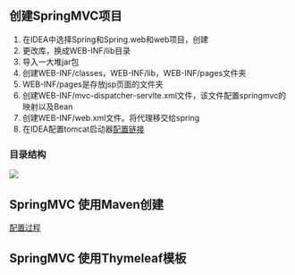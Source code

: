 ## 创建SpringMVC项目
1. 在IDEA中选择Spring和Spring.web和web项目，创建
2. 更改库，换成WEB-INF/lib目录
3. 导入一大堆jar包
4. 创建WEB-INF/classes，WEB-INF/lib，WEB-INF/pages文件夹
5. WEB-INF/pages是存放jsp页面的文件夹
6. 创建WEB-INF/mvc-dispatcher-servlte.xml文件，该文件配置springmvc的映射以及Bean
7. 创建WEB-INF/web.xml文件。将代理移交给spring
8. 在IDEA配置tomcat启动器<a href="https://www.cnblogs.com/justuntil/p/7489825.html">配置链接</a>
### 目录结构

![](https://github.com/georgezhou314/imageRepo/raw/master/Spring/SpringMVC%E7%9B%AE%E5%BD%95%E7%BB%93%E6%9E%84.png)    

## SpringMVC 使用Maven创建

<a href="https://www.cnblogs.com/shang-shang/p/7477607.html">配置过程</a>

## SpringMVC    使用Thymeleaf模板

